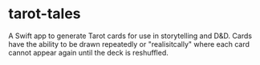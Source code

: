 # tarot-tales
A Swift app to generate Tarot cards for use in storytelling and D&amp;D. Cards have the ability to be drawn repeatedly or "realisitcally" where each card cannot appear again until the deck is reshuffled. 


